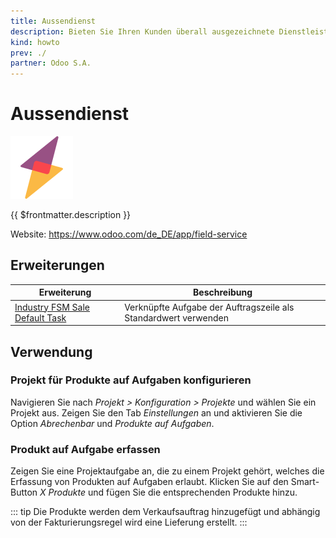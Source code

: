 ```yaml
---
title: Aussendienst
description: Bieten Sie Ihren Kunden überall ausgezeichnete Dienstleistungen an.
kind: howto
prev: ./
partner: Odoo S.A.
---
```


# Aussendienst

![](attachments/icons_odoo_industry_fsm.png)

{{ $frontmatter.description }}

Website: <https://www.odoo.com/de_DE/app/field-service>

## Erweiterungen

| Erweiterung                                                                 | Beschreibung                                                    |
| --------------------------------------------------------------------------- | --------------------------------------------------------------- |
| [Industry FSM Sale Default Task](Industry%20FSM%20Sale%20Default%20Task.md) | Verknüpfte Aufgabe der Auftragszeile als Standardwert verwenden |

## Verwendung

### Projekt für Produkte auf Aufgaben konfigurieren

Navigieren Sie nach _Projekt > Konfiguration > Projekte_ und wählen Sie ein Projekt aus. Zeigen Sie den Tab _Einstellungen_ an und aktivieren Sie die Option _Abrechenbar_ und _Produkte auf Aufgaben_.

### Produkt auf Aufgabe erfassen

Zeigen Sie eine Projektaufgabe an, die zu einem Projekt gehört, welches die Erfassung von Produkten auf Aufgaben erlaubt. Klicken Sie auf den Smart-Button _X Produkte_ und fügen Sie die entsprechenden Produkte hinzu.

::: tip
Die Produkte werden dem Verkaufsauftrag hinzugefügt und abhängig von der Fakturierungsregel wird eine Lieferung erstellt.
:::
